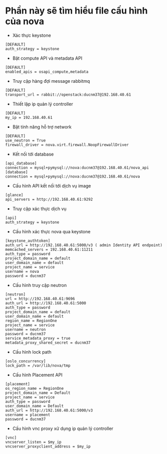 # Phần này sẽ tìm hiểu file cấu hình của nova

-	Xác thực keystone
```
[DEFAULT]
auth_strategy = keystone
```

-	Bật compute API và metadata API
```
[DEFAULT]
enabled_apis = osapi_compute,metadata
```

-	Truy cập hàng đợi message rabbitmq
```
[DEFAULT]
transport_url = rabbit://openstack:ducnm37@192.168.40.61
```

-	Thiết lập ip quản lý controller
```
[DEFAULT]
my_ip = 192.168.40.61 
```

-	Bật tính năng hỗ trợ network
```
[DEFAULT]
use_neutron = True 
firewall_driver = nova.virt.firewall.NoopFirewallDriver 
```


-	Kết nối tới database
```
[api_database]
connection = mysql+pymysql://nova:ducnm37@192.168.40.61/nova_api
[database]
connection = mysql+pymysql://nova:ducnm37@192.168.40.61/nova
```

-	Cấu hình API kết nối tới dịch vụ image
```
[glance]
api_servers = http://192.168.40.61:9292
```

-	Truy cập xác thực dịch vụ
```
[api]
auth_strategy = keystone
```

-	Cấu hình xác thực nova qua keystone
```
[keystone_authtoken]
auth_url = http://192.168.40.61:5000/v3 ( admin Identity API endpoint)
memcached_servers = 192.168.40.61:11211
auth_type = password
project_domain_name = default
user_domain_name = default
project_name = service
username = nova
password = ducnm37
```

-	Cấu hình truy cập neutron
```
[neutron]
url = http://192.168.40.61:9696
auth_url = http://192.168.40.61:5000
auth_type = password
project_domain_name = default
user_domain_name = default
region_name = RegionOne
project_name = service
username = neutron
password = ducnm37
service_metadata_proxy = true
metadata_proxy_shared_secret = ducnm37
```

-	Cấu hình lock path
```
[oslo_concurrency]
lock_path = /var/lib/nova/tmp
```

-	Cấu hình Placement API
```
[placement]
os_region_name = RegionOne
project_domain_name = Default
project_name = service
auth_type = password
user_domain_name = Default
auth_url = http://192.168.40.61:5000/v3
username = placement
password = ducnm37
```

-	Cấu hình vnc proxy xử dụng ip quản lý controller
```
[vnc]
vncserver_listen = $my_ip
vncserver_proxyclient_address = $my_ip
```


